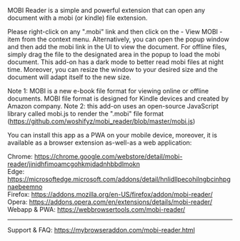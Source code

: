 MOBI Reader is a simple and powerful extension that can open any document with a mobi (or kindle) file extension.

Please right-click on any ".mobi" link and then click on the - View MOBI - item from the context menu. Alternatively, you can open the popup window and then add the mobi link in the UI to view the document. For offline files, simply drag the file to the designated area in the popup to load the mobi document. This add-on has a dark mode to better read mobi files at night time. Moreover, you can resize the window to your desired size and the document will adapt itself to the new size.

Note 1: MOBI is a new e-book file format for viewing online or offline documents. MOBI file format is designed for Kindle devices and created by Amazon company.
Note 2: this add-on uses an open-source JavaScript library called mobi.js to render the ".mobi" file format (https://github.com/woshifyz/mobi_reader/blob/master/mobi.js)

You can install this app as a PWA on your mobile device, moreover, it is available as a browser extension as-well-as a web application:

Chrome: https://chrome.google.com/webstore/detail/mobi-reader/jinidhfimoamcgohkmjdadnhbbdlmokn  
Edge: https://microsoftedge.microsoft.com/addons/detail/hnlidllpecohilngbcinhpgnaebeemno  
Firefox: https://addons.mozilla.org/en-US/firefox/addon/mobi-reader/  
Opera: https://addons.opera.com/en/extensions/details/mobi-reader/  
Webapp & PWA: https://webbrowsertools.com/mobi-reader/  

--------------------------------------------------------------

Support & FAQ: https://mybrowseraddon.com/mobi-reader.html  
